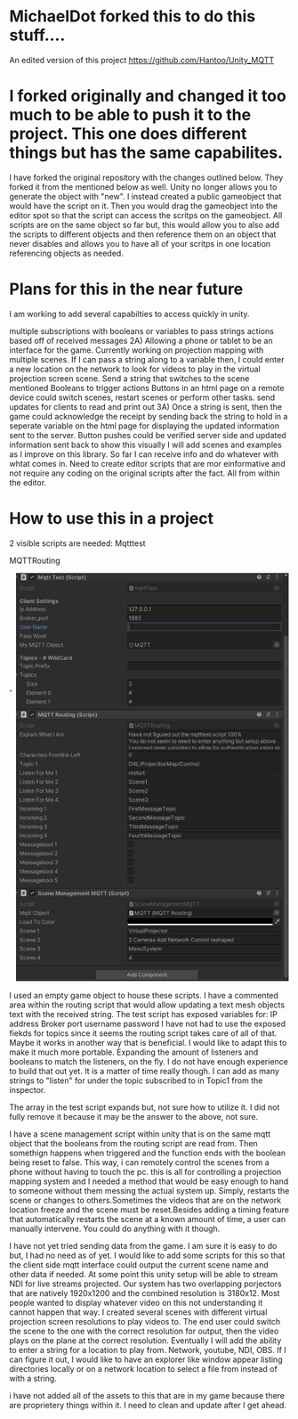 # MichaelDot forked this to do this stuff....
An edited version of this project https://github.com/Hantoo/Unity_MQTT 

# I forked originally and changed it too much to be able to push it to the project. This one does different things but has the same capabilites.

I have forked the original repository with the changes outlined below. They forked it from the mentioned below as well. Unity no longer allows you to generate the object with "new". I instead created a public gameobject that would have the script on it. Then you would drag the gameobject into the editor spot so that the script can access the scritps on the gameobject. All scripts are on the same object so far but, this would allow you to also add the scripts to different objects and then reference them on an object that never disables and allows you to have all of your scritps in one location referencing objects as needed.

# Plans for this in the near future
I am working to add several capabilties to access quickly in unity.

multiple subscriptions with booleans or variables to pass strings
actions based off of received messages 2A) Allowing a phone or tablet to be an interface for the game. Currently working on projection mapping with multiple scenes. If I can pass a string along to a variable then, I could enter a new location on the network to look for videos to play in the virtual projection screen scene. Send a string that switches to the scene mentioned Booleans to trigger actions Buttons in an html page on a remote device could switch scenes, restart scenes or perform other tasks.
send updates for clients to read and print out 3A) Once a string is sent, then the game could acknowledge the receipt by sending back the string to hold in a seperate variable on the html page for displaying the updated information sent to the server. Button pushes could be verified server side and updated information sent back to show this visually
I will add scenes and examples as I improve on this library. So far I can receive info and do whatever with whtat comes in. Need to create editor scripts that are mor einformative and not require any coding on the original scripts after the fact. All from within the editor.

# How to use this in a project

2 visible scripts are needed:
Mqtttest

MQTTRouting

![Inspector](ReadMe_Assets/unityScreenMQTT.png "Inspector Overview")

I used an empty game object to house these scripts. I have a commented area within the routing script that would allow updating a text mesh objects text with the received string.
The test script has exposed variables for:
IP address
Broker port
username
password
I have not had to use the exposed fiekds for topics since it seems the routing script takes care of all of that. Maybe it works in another way that is beneficial. I would like to adapt this to make it much more portable. Expanding the amount of listeners and booleans to match the listeners, on the fly. I do not have enough experience to build that out yet. It is a matter of time really though. I can add as many strings to "listen" for under the topic subscribed to in Topic1 from the inspector.

The array in the test script expands but, not sure how to utilize it. I did not fully remove it because it may be the answer to the above, not sure.

I have a scene management script within unity that is on the same mqtt object that the booleans from the routing script are read from. Then somethign happens when triggered and the function ends with the boolean being reset to false. This way, i can remotely control the scenes from a phone without having to touch the pc. this is all for controlling a projection mapping system and I needed a method that would be easy enough to hand to someone without them messing the actual system up. Simply, restarts the scene or changes to others.Sometimes the videos that are on the network location freeze and the scene must be reset.Besides adding a timing feature that automatically restarts the scene at a known amount of time, a user can manually intervene. You could do anything with it though.

I have not yet tried sending data from the game. I am sure it is easy to do but, I had no need as of yet. I would like to add some scripts for this so that the client side mqtt interface could output the current scene name and other data if needed.
At some point this unity setup will be able to stream NDI for live streams projected. Our system has two overlapping porjectors that are natively 1920x1200 and the combined resolution is 3180x12. Most people wanted to display whatever video on this not understanding it cannot happen that way. 
I created several scenes with different virtual projection screen resolutions to play videos to. The end user could switch the scene to the one with the correct resolution for output, then the video plays on the plane at the correct resolution. Eventually I will add the ability to enter a string for a location to play from. Network, youtube, NDI, OBS. If I can figure it out, I would like to have an explorer like window appear listing directories locally or on a network location to select a file from instead of with a string.

i have not added all of the assets to this that are in my game because there are proprietery things within it. I need to clean and update after I get ahead.


